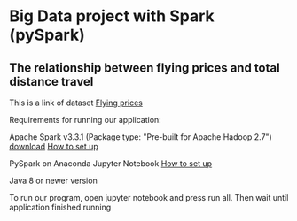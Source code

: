 # Big Data project with Spark (pySpark)
## The relationship between flying prices and total distance travel

This is a link of dataset [Flying prices](https://drive.google.com/file/d/1fUks9tn9wuPjVcWb-kRZlQZVZGQTP-2T/view?usp=sharing)

Requirements for running our application:

Apache Spark v3.3.1 (Package type: "Pre-built for Apache Hadoop 2.7") [download](https://spark.apache.org/downloads.html) [How to set up](https://sparkbyexamples.com/spark/apache-spark-installation-on-windows/)

PySpark on Anaconda Jupyter Notebook [How to set up](https://sparkbyexamples.com/pyspark/install-pyspark-in-anaconda-jupyter-notebook/)

Java 8 or newer version

To run our program, open jupyter notebook and press run all. Then wait until application finished running
